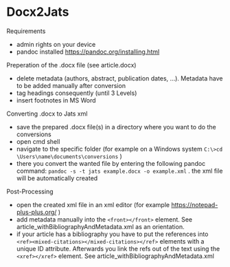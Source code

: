 # Docx2Jats

Requirements
- admin rights on your device
- pandoc installed https://pandoc.org/installing.html

Preperation of the .docx file (see article.docx)
- delete metadata (authors, abstract, publication dates, ...). Metadata have to be added manually after conversion
- tag headings consequently (until 3 Levels)
- insert footnotes in MS Word

Converting .docx to Jats xml
- save the prepared .docx file(s) in a directory where you want to do the conversions
- open cmd shell
- navigate to the specific folder (for example on a Windows system `C:\>cd \Users\name\documents\conversions` )
- there you convert the wanted file by entering the following pandoc command: `pandoc -s -t jats example.docx -o example.xml` . the xml file will be automatically created

Post-Processing
- open the created xml file in an xml editor (for example https://notepad-plus-plus.org/ )
- add metadata manually into the `<front></front>` element. See article_withBibliographyAndMetadata.xml as an orientation. 
- if your article has a bibliography you have to put the references into `<ref><mixed-citations></mixed-citations></ref>` elements with a unique ID attribute. Afterwards you link the refs out of the text using the `<xref></xref>` element. See article_withBibliographyAndMetadata.xml


